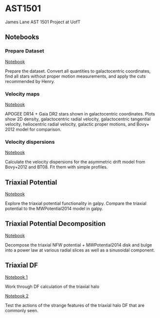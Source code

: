 # AST1501

James Lane AST 1501 Project at UofT

## Notebooks

### Prepare Dataset

[Notebook](notebooks/1-gaiadr2-apogee_dataset/gaiadr2-apogee_dataset.ipynb)

Prepare the dataset. Convert all quantities to galactocentric coordinates, find all stars without proper motion measurements, and apply the cuts recommended by Henry.

### Velocity maps

[Notebook](notebooks/2-velocity_maps/velocity_maps.ipynb)

APOGEE DR14 + Gaia DR2 stars shown in galactocentric coordinates. Plots show 2D density, galactocentric radial velocity, galactocentric tangential velocity, heliocentric radial velocity, galactic proper motions, and Bovy+ 2012 model for comparison.

### Velocity dispersions

[Notebook](notebooks/3-velocity_dispersions/velocity_dispersions.ipynb)

Calculate the velocity dispersions for the asymmetric drift model from Bovy+2012 and BT08. Fit them with simple profiles.

## Triaxial Potential

[Notebook](notebooks/4-compare_potentials)

Explore the triaxial potential functionality in galpy. Compare the triaxial potential to the MWPotential2014 model in galpy.

## Triaxial Potential Decomposition

[Notebook](notebooks/5-potential_decomposition/potential_decomposition.ipynb)

Decompose the triaxial NFW potential + MWPotential2014 disk and bulge into a power law at various radial slices as well as a sinusoidal component.

## Triaxial DF

[Notebook 1](notebooks/6-triaxial_potential_DF/triaxial_potential_DF.ipynb)

Work through DF calculation of the triaxial halo

[Notebook 2](notebooks/6-triaxial_potential_DF/test_strange_DF_actions.ipynb)

Test the actions of the strange features of the triaxial halo DF that are commonly seen.
